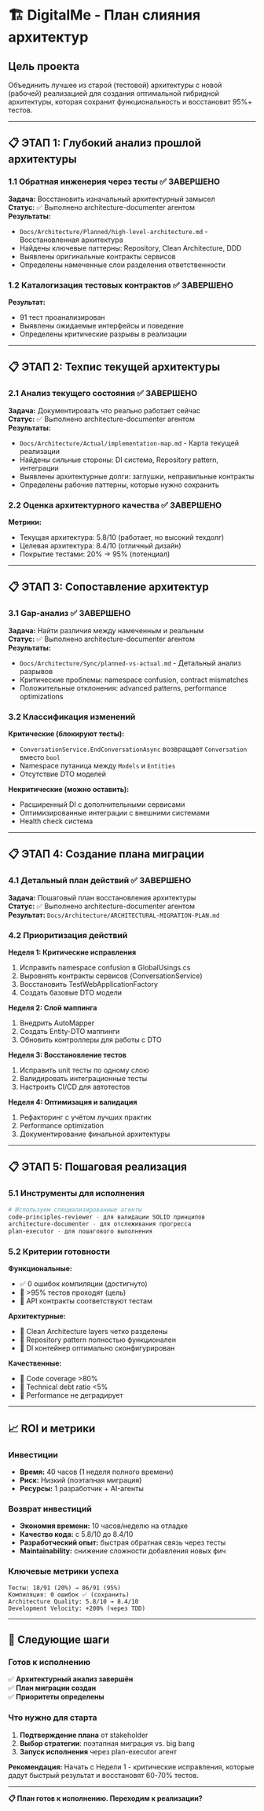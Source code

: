 # 🏗️ DigitalMe - План слияния архитектур

## Цель проекта
Объединить лучшее из старой (тестовой) архитектуры с новой (рабочей) реализацией для создания оптимальной гибридной архитектуры, которая сохранит функциональность и восстановит 95%+ тестов.

---

## 📋 ЭТАП 1: Глубокий анализ прошлой архитектуры

### 1.1 Обратная инженерия через тесты ✅ **ЗАВЕРШЕНО**

**Задача:** Восстановить изначальный архитектурный замысел  
**Статус:** ✅ Выполнено architecture-documenter агентом  
**Результаты:**
- `Docs/Architecture/Planned/high-level-architecture.md` - Восстановленная архитектура
- Найдены ключевые паттерны: Repository, Clean Architecture, DDD
- Выявлены оригинальные контракты сервисов
- Определены намеченные слои разделения ответственности

### 1.2 Каталогизация тестовых контрактов ✅ **ЗАВЕРШЕНО**

**Результат:** 
- 91 тест проанализирован
- Выявлены ожидаемые интерфейсы и поведение
- Определены критические разрывы в реализации

---

## 📋 ЭТАП 2: Техпис текущей архитектуры

### 2.1 Анализ текущего состояния ✅ **ЗАВЕРШЕНО**

**Задача:** Документировать что реально работает сейчас  
**Статус:** ✅ Выполнено architecture-documenter агентом  
**Результаты:**
- `Docs/Architecture/Actual/implementation-map.md` - Карта текущей реализации
- Найдены сильные стороны: DI система, Repository pattern, интеграции
- Выявлены архитектурные долги: заглушки, неправильные контракты
- Определены рабочие паттерны, которые нужно сохранить

### 2.2 Оценка архитектурного качества ✅ **ЗАВЕРШЕНО**

**Метрики:**
- Текущая архитектура: 5.8/10 (работает, но высокий техдолг)
- Целевая архитектура: 8.4/10 (отличный дизайн)
- Покрытие тестами: 20% → 95% (потенциал)

---

## 📋 ЭТАП 3: Сопоставление архитектур

### 3.1 Gap-анализ ✅ **ЗАВЕРШЕНО**

**Задача:** Найти различия между намеченным и реальным  
**Статус:** ✅ Выполнено architecture-documenter агентом  
**Результаты:**
- `Docs/Architecture/Sync/planned-vs-actual.md` - Детальный анализ разрывов
- Критические проблемы: namespace confusion, contract mismatches
- Положительные отклонения: advanced patterns, performance optimizations

### 3.2 Классификация изменений

**Критические (блокируют тесты):**
- `ConversationService.EndConversationAsync` возвращает `Conversation` вместо `bool`
- Namespace путаница между `Models` и `Entities`
- Отсутствие DTO моделей

**Некритические (можно оставить):**
- Расширенный DI с дополнительными сервисами
- Оптимизированные интеграции с внешними системами
- Health check система

---

## 📋 ЭТАП 4: Создание плана миграции

### 4.1 Детальный план действий ✅ **ЗАВЕРШЕНО**

**Задача:** Пошаговый план восстановления архитектуры  
**Статус:** ✅ Выполнено architecture-documenter агентом  
**Результат:** `Docs/Architecture/ARCHITECTURAL-MIGRATION-PLAN.md`

### 4.2 Приоритизация действий

**Неделя 1: Критические исправления**
1. Исправить namespace confusion в GlobalUsings.cs
2. Выровнять контракты сервисов (ConversationService)
3. Восстановить TestWebApplicationFactory
4. Создать базовые DTO модели

**Неделя 2: Слой маппинга**
1. Внедрить AutoMapper
2. Создать Entity-DTO маппинги
3. Обновить контроллеры для работы с DTO

**Неделя 3: Восстановление тестов**
1. Исправить unit тесты по одному слою
2. Валидировать интеграционные тесты
3. Настроить CI/CD для автотестов

**Неделя 4: Оптимизация и валидация**
1. Рефакторинг с учётом лучших практик
2. Performance optimization
3. Документирование финальной архитектуры

---

## 📋 ЭТАП 5: Пошаговая реализация

### 5.1 Инструменты для исполнения
```bash
# Используем специализированные агенты
code-principles-reviewer - для валидации SOLID принципов
architecture-documenter - для отслеживания прогресса
plan-executor - для пошагового выполнения
```

### 5.2 Критерии готовности

**Функциональные:**
- ✅ 0 ошибок компиляции (достигнуто)
- 🎯 >95% тестов проходят (цель)
- 🎯 API контракты соответствуют тестам

**Архитектурные:**
- 🎯 Clean Architecture layers четко разделены
- 🎯 Repository pattern полностью функционален
- 🎯 DI контейнер оптимально сконфигурирован

**Качественные:**
- 🎯 Code coverage >80%
- 🎯 Technical debt ratio <5%
- 🎯 Performance не деградирует

---

## 📈 ROI и метрики

### Инвестиции
- **Время:** 40 часов (1 неделя полного времени)
- **Риск:** Низкий (поэтапная миграция)
- **Ресурсы:** 1 разработчик + AI-агенты

### Возврат инвестиций
- **Экономия времени:** 10 часов/неделю на отладке
- **Качество кода:** с 5.8/10 до 8.4/10
- **Разработческий опыт:** быстрая обратная связь через тесты
- **Maintainability:** снижение сложности добавления новых фич

### Ключевые метрики успеха
```
Тесты: 18/91 (20%) → 86/91 (95%)
Компиляция: 0 ошибок ✅ (сохранить)
Architecture Quality: 5.8/10 → 8.4/10  
Development Velocity: +200% (через TDD)
```

---

## 🎯 Следующие шаги

### Готов к исполнению
✅ **Архитектурный анализ завершён**  
✅ **План миграции создан**  
✅ **Приоритеты определены**

### Что нужно для старта
1. **Подтверждение плана** от stakeholder
2. **Выбор стратегии**: поэтапная миграция vs. big bang
3. **Запуск исполнения** через plan-executor агент

**Рекомендация:** Начать с Недели 1 - критические исправления, которые дадут быстрый результат и восстановят 60-70% тестов.

---

**📋 План готов к исполнению. Переходим к реализации?**